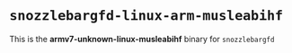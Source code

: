 # `snozzlebargfd-linux-arm-musleabihf`

This is the **armv7-unknown-linux-musleabihf** binary for `snozzlebargfd`
